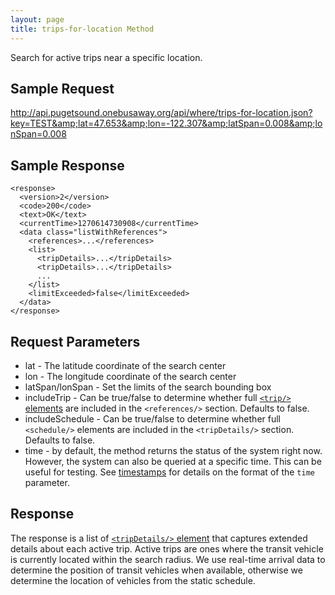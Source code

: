 ```yaml
---
layout: page
title: trips-for-location Method
---
```



Search for active trips near a specific location.

## Sample Request

http://api.pugetsound.onebusaway.org/api/where/trips-for-location.json?key=TEST&amp;lat=47.653&amp;lon=-122.307&amp;latSpan=0.008&amp;lonSpan=0.008

## Sample Response

~~~
<response>
  <version>2</version>
  <code>200</code>
  <text>OK</text>
  <currentTime>1270614730908</currentTime>
  <data class="listWithReferences">
    <references>...</references>
    <list>
      <tripDetails>...</tripDetails>
      <tripDetails>...</tripDetails>
      ...
    </list>
    <limitExceeded>false</limitExceeded>
  </data>
</response>
~~~

## Request Parameters

* lat - The latitude coordinate of the search center
* lon - The longitude coordinate of the search center
* latSpan/lonSpan - Set the limits of the search bounding box
* includeTrip - Can be true/false to determine whether full [`<trip/>` elements](/api/where/elements/trip) are included in the `<references/>` section.  Defaults to false.
* includeSchedule - Can be true/false to determine whether full `<schedule/>` elements are included in the `<tripDetails/>` section.  Defaults to false.
* time - by default, the method returns the status of the system right now.  However, the system
  can also be queried at a specific time.  This can be useful for testing.  See [timestamps](/api/where/#timestamps)
  for details on the format of the `time` parameter.

## Response

The response is a list of
[`<tripDetails/>` element](/api/where/elements/trip-details) that captures extended
details about each active trip.  Active trips are ones where the transit vehicle
is currently located within the search radius.  We use real-time arrival data to
determine the position of transit vehicles when available, otherwise we
determine the location of vehicles from the static schedule.
